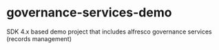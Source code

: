 # governance-services-demo
SDK 4.x based demo project that includes alfresco governance services (records management)
